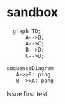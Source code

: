 # sandbox

```mermaid
  graph TD;
      A-->B;
      A-->C;
      B-->D;
      C-->D;
```

```mermaid
sequenceDiagram
   A->>B: ping
   B-->>A: pong
```

Issue first test
